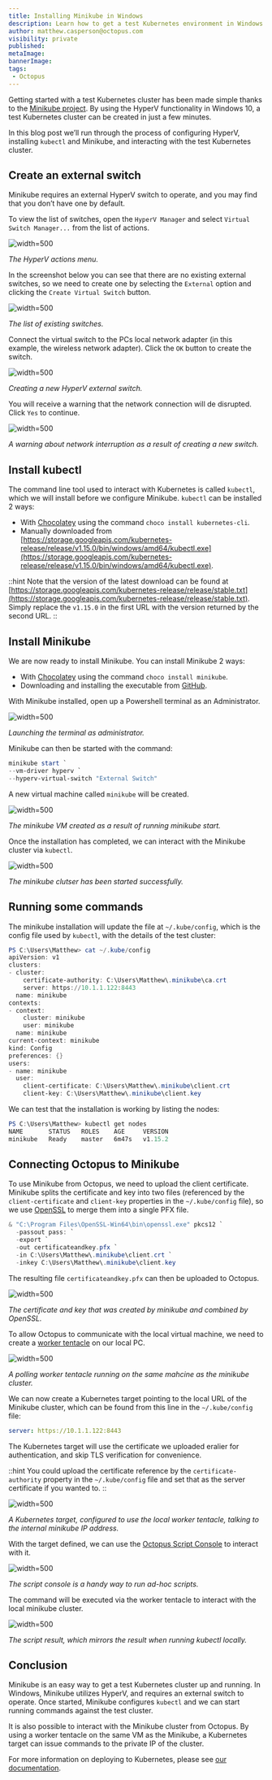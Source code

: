 ```yaml
---
title: Installing Minikube in Windows
description: Learn how to get a test Kubernetes environment in Windows with Minikuke
author: matthew.casperson@octopus.com
visibility: private
published:
metaImage:
bannerImage:
tags:
 - Octopus
---
```


Getting started with a test Kubernetes cluster has been made simple thanks to the [Minikube project](https://kubernetes.io/docs/tasks/tools/install-minikube/). By using the HyperV functionality in Windows 10, a test Kubernetes cluster can be created in just a few minutes.

In this blog post we’ll run through the process of configuring HyperV, installing `kubectl` and Minikube, and interacting with the test Kubernetes cluster.

## Create an external switch

Minikube requires an external HyperV switch to operate, and you may find that you don’t have one by default.

To view the list of switches, open the `HyperV Manager` and select `Virtual Switch Manager...` from the list of actions.

![](hyperv-actions.png "width=500")

*The HyperV actions menu.*

In the screenshot below you can see that there are no existing external switches, so we need to create one by selecting the `External` option and clicking the `Create Virtual Switch` button.

![](create-virtual-switch.png "width=500")

*The list of existing switches.*

Connect the virtual switch to the PCs local network adapter (in this example, the wireless network adapter). Click the `OK` button to create the switch.

![](vswitch.png "width=500")

*Creating a new HyperV external switch.*

You will receive a warning that the network connection will de disrupted. Click `Yes` to continue.

![](warning.png "width=500")

*A warning about network interruption as a result of creating a new switch.*

## Install kubectl

The command line tool used to interact with Kubernetes is called `kubectl`, which we will install before we configure Minikube. `kubectl` can be installed 2 ways:

* With [Chocolatey](https://chocolatey.org/packages/kubernetes-cli) using the command `choco install kubernetes-cli`.
* Manually downloaded from [https://storage.googleapis.com/kubernetes-release/release/v1.15.0/bin/windows/amd64/kubectl.exe](https://storage.googleapis.com/kubernetes-release/release/v1.15.0/bin/windows/amd64/kubectl.exe).

::hint
Note that the version of the latest download can be found at [https://storage.googleapis.com/kubernetes-release/release/stable.txt](https://storage.googleapis.com/kubernetes-release/release/stable.txt). Simply replace the `v1.15.0` in the first URL with the version returned by the second URL.
::

## Install Minikube

We are now ready to install Minikube. You can install Minikube 2 ways:

* With [Chocolatey](https://chocolatey.org/packages/Minikube) using the command `choco install minikube`.
* Downloading and installing the executable from [GitHub](https://github.com/kubernetes/minikube/releases/latest/download/minikube-installer.exe).

With Minikube installed, open up a Powershell terminal as an Administrator.

![](run-as-administrator.png "width=500")

*Launching the terminal as administrator.*

Minikube can then be started with the command:

```PowerShell
minikube start `
--vm-driver hyperv `
--hyperv-virtual-switch "External Switch"
```

A new virtual machine called `minikube` will be created.

![](minikube-vm.png "width=500")

*The minikube VM created as a result of running minikube start.*

Once the installation has completed, we can interact with the Minikube cluster via `kubectl`.

![](minikube-start.png "width=500")

*The minikube clutser has been started successfully.*

## Running some commands

The minikube installation will update the file at `~/.kube/config`, which is the config file used by `kubectl`, with the details of the test cluster:

```PowerShell
PS C:\Users\Matthew> cat ~/.kube/config
apiVersion: v1
clusters:
- cluster:
    certificate-authority: C:\Users\Matthew\.minikube\ca.crt
    server: https://10.1.1.122:8443
  name: minikube
contexts:
- context:
    cluster: minikube
    user: minikube
  name: minikube
current-context: minikube
kind: Config
preferences: {}
users:
- name: minikube
  user:
    client-certificate: C:\Users\Matthew\.minikube\client.crt
    client-key: C:\Users\Matthew\.minikube\client.key
```

We can test that the installation is working by listing the nodes:

```PowerShell
PS C:\Users\Matthew> kubectl get nodes
NAME       STATUS   ROLES    AGE     VERSION
minikube   Ready    master   6m47s   v1.15.2
```

## Connecting Octopus to Minikube

To use Minikube from Octopus, we need to upload the client certificate. Minikube splits the certificate and key into two files (referenced by the `client-certificate` and `client-key` properties in the `~/.kube/config` file), so we use [OpenSSL](https://slproweb.com/products/Win32OpenSSL.html) to merge them into a single PFX file.

```PowerShell
& "C:\Program Files\OpenSSL-Win64\bin\openssl.exe" pkcs12 `
  -passout pass: `
  -export `
  -out certificateandkey.pfx `
  -in C:\Users\Matthew\.minikube\client.crt `
  -inkey C:\Users\Matthew\.minikube\client.key
```

The resulting file `certificateandkey.pfx` can then be uploaded to Octopus.

![](certificate.png "width=500")

*The certificate and key that was created by minikube and combined by OpenSSL.*

To allow Octopus to communicate with the local virtual machine, we need to create a [worker tentacle](https://octopus.com/docs/infrastructure/workers) on our local PC.

![](worker.png "width=500")

*A polling worker tentacle running on the same mahcine as the minikube cluster.*

We can now create a Kubernetes target pointing to the local URL of the Minikube cluster, which can be found from this line in the `~/.kube/config` file:

```YAML
server: https://10.1.1.122:8443
```

The Kubernetes target will use the certificate we uploaded eralier for authentication, and skip TLS verification for convenience.

::hint
You could upload the certificate reference by the `certificate-authority` property in the `~/.kube/config` file and set that as the server certificate if you wanted to.
::

![](k8s-target.png "width=500")

*A Kubernetes target, configured to use the local worker tentacle, talking to the internal minikube IP address.*

With the target defined, we can use the [Octopus Script Console](https://octopus.com/docs/administration/managing-infrastructure/script-console) to interact with it.

![](script-console.png "width=500")

*The script console is a handy way to run ad-hoc scripts.*

The command will be executed via the worker tentacle to interact with the local minikube cluster.

![](script-result.png "width=500")

*The script result, which mirrors the result when running kubectl locally.*

## Conclusion

Minikube is an easy way to get a test Kubernetes cluster up and running. In Windows, Minikube utilizes HyperV, and requires an external switch to operate. Once started, Minikube configures `kubectl` and we can start running commands against the test cluster.

It is also possible to interact with the Minikube cluster from Octopus. By using a worker tentacle on the same VM as the Minikube, a Kubernetes target can issue commands to the private IP of the cluster.

For more information on deploying to Kubernetes, please see [our documentation](https://octopus.com/docs/deployment-examples/kubernetes-deployments).

